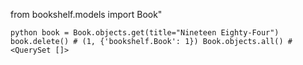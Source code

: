 from bookshelf.models import Book"<pre> ```python book = Book.objects.get(title="Nineteen Eighty-Four") book.delete() # (1, {'bookshelf.Book': 1}) Book.objects.all() # <QuerySet []> ``` </pre>
